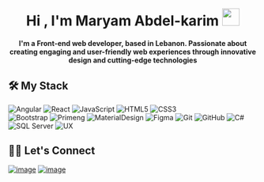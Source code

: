 <h1 align="center">Hi , I'm Maryam Abdel-karim <img src="https://media.giphy.com/media/hvRJCLFzcasrR4ia7z/giphy.gif" width="35"></h1>

<h4 align="center">I'm a Front-end web developer, based in Lebanon. Passionate about creating engaging and user-friendly web experiences through innovative design and cutting-edge technologies </h6>

## 🛠️ My Stack
![Angular](https://img.shields.io/badge/-Anular-d32f2f?style=flat-square&logo=angular&logoColor=ffffff) 
![React](https://img.shields.io/badge/-React-61DAFB?style=flat-square&logo=react&logoColor=ffffff) 
![JavaScript](https://img.shields.io/badge/-JavaScript-%23F7DF1C?style=flat-square&logo=javascript&logoColor=000000&labelColor=%23F7DF1C&color=%23FFCE5A)
![HTML5](https://img.shields.io/badge/-HTML5-%23E44D27?style=flat-square&logo=html5&logoColor=ffffff)
![CSS3](https://img.shields.io/badge/-CSS3-%231572B6?style=flat-square&logo=css3)  
![Bootstrap](https://img.shields.io/badge/-Bootstrap-563D7C?style=flat-square&logo=Bootstrap) 
![Primeng](https://img.shields.io/badge/-Primeng-d32f2f?style=flat-square) 
![MaterialDesign](https://img.shields.io/badge/-Material_Design-005cbb?style=flat-square&logo=materialdesign) 
![Figma](https://img.shields.io/badge/-Figma-F24E1E?style=flat-square&logo=figma) 
![Git](https://img.shields.io/badge/-Git-%23F05032?style=flat-square&logo=git&logoColor=%23ffffff)
![GitHub](https://img.shields.io/badge/-GitHub-181717?style=flat-square&logo=github)
![C#](https://img.shields.io/badge/-CSharp-512bd4?style=flat-square&logo=csharp)
![SQL Server](https://img.shields.io/badge/-SQL_Server-CC2927?style=flat-square&logo=microsoftsqlserver)
![UX](https://img.shields.io/badge/-UX-181717?style=flat-square)


## 🙋‍♀️ Let's Connect

[![image](https://img.shields.io/badge/LinkedIn-0077B5?style=for-the-badge&logo=linkedin&logoColor=white)](https://www.linkedin.com/in/maryam-abdel-karim-9548771bb/) 
[![image](https://img.shields.io/badge/Gmail-D14836?style=for-the-badge&logo=gmail&logoColor=white)](mailto:maryam.abdelkarim7@gmail.com)
